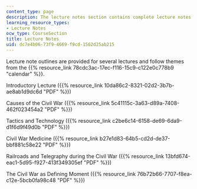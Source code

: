 ```yaml
---
content_type: page
description: The lecture notes section contains complete lecture notes files.
learning_resource_types:
- Lecture Notes
ocw_type: CourseSection
title: Lecture Notes
uid: dc7e4b06-73f9-4669-f9cd-1562d25ab215
---
```


Lecture note outlines are provided for several lectures and follow themes from the {{% resource_link 78cdc3ac-17ec-f116-15c9-c122e0c778b9 "calendar" %}}.

Introductory Lecture ({{% resource_link 10da86c2-8321-02d2-3b7b-ae8ab1d9dc6d "PDF" %}})

Causes of the Civil War ({{% resource_link 5c41115c-3a63-d89a-7408-462f023454a2 "PDF" %}})

Tactics and Technology ({{% resource_link c2be6c14-6158-de69-6da9-d1f6d9f49d0b "PDF" %}})

Civil War Medicine ({{% resource_link b27e1d83-64b5-cd2d-de37-bbf881c58e22 "PDF" %}})

Railroads and Telegraphy during the Civil War ({{% resource_link 13bfd674-eac1-5d95-f927-413f349305ef "PDF" %}})

The Civil War as Defining Moment ({{% resource_link 76b72b66-7707-f8ea-c12e-5bcb0fa98c48 "PDF" %}})